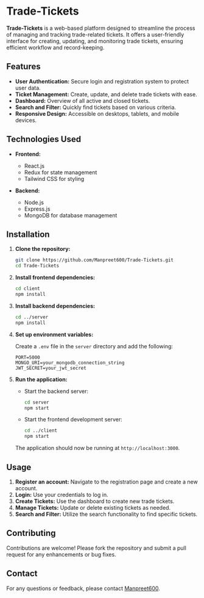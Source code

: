 # Trade-Tickets

**Trade-Tickets** is a web-based platform designed to streamline the process of managing and tracking trade-related tickets. It offers a user-friendly interface for creating, updating, and monitoring trade tickets, ensuring efficient workflow and record-keeping.

## Features

- **User Authentication:** Secure login and registration system to protect user data.
- **Ticket Management:** Create, update, and delete trade tickets with ease.
- **Dashboard:** Overview of all active and closed tickets.
- **Search and Filter:** Quickly find tickets based on various criteria.
- **Responsive Design:** Accessible on desktops, tablets, and mobile devices.

## Technologies Used

- **Frontend:**
  - React.js
  - Redux for state management
  - Tailwind CSS for styling

- **Backend:**
  - Node.js
  - Express.js
  - MongoDB for database management

## Installation

1. **Clone the repository:**

   ```bash
   git clone https://github.com/Manpreet600/Trade-Tickets.git
   cd Trade-Tickets
   ```

2. **Install frontend dependencies:**

   ```bash
   cd client
   npm install
   ```

3. **Install backend dependencies:**

   ```bash
   cd ../server
   npm install
   ```

4. **Set up environment variables:**

   Create a `.env` file in the `server` directory and add the following:

   ```env
   PORT=5000
   MONGO_URI=your_mongodb_connection_string
   JWT_SECRET=your_jwt_secret
   ```

5. **Run the application:**

   - Start the backend server:

     ```bash
     cd server
     npm start
     ```

   - Start the frontend development server:

     ```bash
     cd ../client
     npm start
     ```

   The application should now be running at `http://localhost:3000`.

## Usage

1. **Register an account:** Navigate to the registration page and create a new account.
2. **Login:** Use your credentials to log in.
3. **Create Tickets:** Use the dashboard to create new trade tickets.
4. **Manage Tickets:** Update or delete existing tickets as needed.
5. **Search and Filter:** Utilize the search functionality to find specific tickets.

## Contributing

Contributions are welcome! Please fork the repository and submit a pull request for any enhancements or bug fixes.

## Contact

For any questions or feedback, please contact [Manpreet600](https://github.com/Manpreet600).
